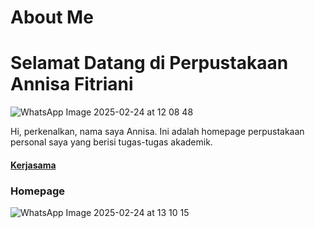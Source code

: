 # About Me
# Selamat Datang di Perpustakaan Annisa Fitriani
![WhatsApp Image 2025-02-24 at 12 08 48](https://github.com/user-attachments/assets/0b384921-3216-40c7-8c89-fefb10ebaf38)

<body>
Hi, perkenalkan, nama saya Annisa. Ini adalah homepage perpustakaan personal saya yang berisi tugas-tugas akademik.
<h4><a href="http://pustaka.unp.ac.id/">Kerjasama</a>
<h3>Homepage</h3>
<body>
  
<a>![WhatsApp Image 2025-02-24 at 13 10 15](https://github.com/user-attachments/assets/7807c0de-2614-48a6-9a7c-227f82031087)</a>

